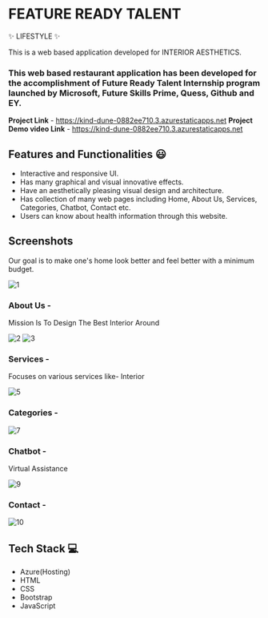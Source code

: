 # FEATURE READY TALENT
✨ LIFESTYLE ✨

This is a web based application developed for INTERIOR AESTHETICS. 

### This web based restaurant application has been developed for the accomplishment of Future Ready Talent Internship program launched by Microsoft, Future Skills Prime, Quess, Github and EY.


**Project Link** - https://kind-dune-0882ee710.3.azurestaticapps.net
**Project Demo video Link** - https://kind-dune-0882ee710.3.azurestaticapps.net


## Features and Functionalities 😃

- Interactive and responsive UI.
- Has many graphical and visual innovative effects.
- Have an aesthetically pleasing visual design and architecture.
- Has collection of many web pages including Home, About Us, Services, Categories, Chatbot, Contact  etc.
- Users can know about health information through this website.

## Screenshots

Our goal is to make one's home look better and feel better with a minimum budget.

![1](https://github.com/21A35A0508/FRT/assets/110163857/d088beb2-2efd-4d85-8079-3fa056993a18)


### About Us -

Mission Is To Design The Best Interior Around

![2](https://github.com/21A35A0508/FRT/assets/110163857/1311b2f0-b9a8-4ca2-bb26-daedfcb10313)
![3](https://github.com/21A35A0508/FRT/assets/110163857/d75c7f28-e3e8-4321-a67e-75572fc9a30e)

### Services -

Focuses on various services like- Interior

![5](https://github.com/21A35A0508/FRT/assets/110163857/a53bc9b0-99eb-43ef-98fd-8348322f73c7)


### Categories - 

![7](https://github.com/21A35A0508/FRT/assets/110163857/cdec2c06-c3f7-4f5c-a2da-48dc496bae78)

### Chatbot -

Virtual Assistance

![9](https://github.com/21A35A0508/FRT/assets/110163857/5660ff58-c118-40fc-af13-0267f682a8dc)

### Contact -


![10](https://github.com/21A35A0508/FRT/assets/110163857/1ca1cfc8-3a31-4744-a33d-f36e45f220c5)



## Tech Stack 💻

- Azure(Hosting)
- HTML
- CSS
- Bootstrap
- JavaScript
